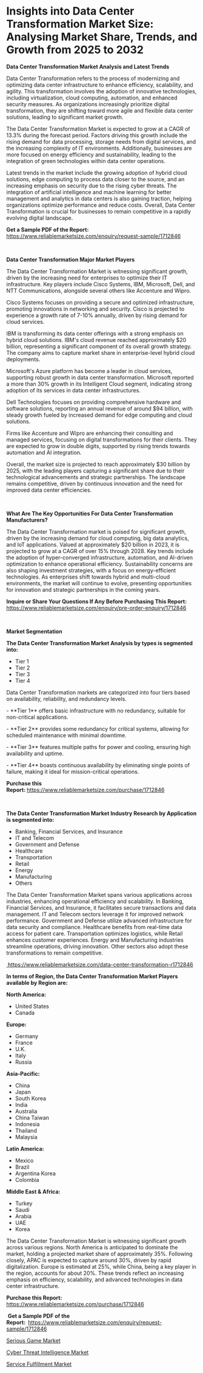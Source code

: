 <p><h1>Insights into Data Center Transformation Market Size: Analysing Market Share, Trends, and Growth from 2025 to 2032</h1></p><p><strong>Data Center Transformation Market Analysis and Latest Trends</strong></p>
<p><p>Data Center Transformation refers to the process of modernizing and optimizing data center infrastructure to enhance efficiency, scalability, and agility. This transformation involves the adoption of innovative technologies, including virtualization, cloud computing, automation, and enhanced security measures. As organizations increasingly prioritize digital transformation, they are shifting toward more agile and flexible data center solutions, leading to significant market growth.</p><p>The Data Center Transformation Market is expected to grow at a CAGR of 13.3% during the forecast period. Factors driving this growth include the rising demand for data processing, storage needs from digital services, and the increasing complexity of IT environments. Additionally, businesses are more focused on energy efficiency and sustainability, leading to the integration of green technologies within data center operations.</p><p>Latest trends in the market include the growing adoption of hybrid cloud solutions, edge computing to process data closer to the source, and an increasing emphasis on security due to the rising cyber threats. The integration of artificial intelligence and machine learning for better management and analytics in data centers is also gaining traction, helping organizations optimize performance and reduce costs. Overall, Data Center Transformation is crucial for businesses to remain competitive in a rapidly evolving digital landscape.</p></p>
<p><strong>Get a Sample PDF of the Report:&nbsp;</strong> <a href="https://www.reliablemarketsize.com/enquiry/request-sample/1712846?utm_campaign=1888&utm_medium=2&utm_source=Github&utm_content=ia&utm_term=10032025&utm_id=data-center-transformation">https://www.reliablemarketsize.com/enquiry/request-sample/1712846</a></p>
<p>&nbsp;</p>
<p><strong>Data Center Transformation Major Market Players</strong></p>
<p><p>The Data Center Transformation Market is witnessing significant growth, driven by the increasing need for enterprises to optimize their IT infrastructure. Key players include Cisco Systems, IBM, Microsoft, Dell, and NTT Communications, alongside several others like Accenture and Wipro.</p><p>Cisco Systems focuses on providing a secure and optimized infrastructure, promoting innovations in networking and security. Cisco is projected to experience a growth rate of 7-10% annually, driven by rising demand for cloud services.</p><p>IBM is transforming its data center offerings with a strong emphasis on hybrid cloud solutions. IBM's cloud revenue reached approximately $20 billion, representing a significant component of its overall growth strategy. The company aims to capture market share in enterprise-level hybrid cloud deployments.</p><p>Microsoft's Azure platform has become a leader in cloud services, supporting robust growth in data center transformation. Microsoft reported a more than 30% growth in its Intelligent Cloud segment, indicating strong adoption of its services in data center infrastructures.</p><p>Dell Technologies focuses on providing comprehensive hardware and software solutions, reporting an annual revenue of around $94 billion, with steady growth fueled by increased demand for edge computing and cloud solutions.</p><p>Firms like Accenture and Wipro are enhancing their consulting and managed services, focusing on digital transformations for their clients. They are expected to grow in double digits, supported by rising trends towards automation and AI integration.</p><p>Overall, the market size is projected to reach approximately $30 billion by 2025, with the leading players capturing a significant share due to their technological advancements and strategic partnerships. The landscape remains competitive, driven by continuous innovation and the need for improved data center efficiencies.</p></p>
<p>&nbsp;</p>
<p><strong>What Are The Key Opportunities For Data Center Transformation Manufacturers?</strong></p>
<p><p>The Data Center Transformation market is poised for significant growth, driven by the increasing demand for cloud computing, big data analytics, and IoT applications. Valued at approximately $20 billion in 2023, it is projected to grow at a CAGR of over 15% through 2028. Key trends include the adoption of hyper-converged infrastructure, automation, and AI-driven optimization to enhance operational efficiency. Sustainability concerns are also shaping investment strategies, with a focus on energy-efficient technologies. As enterprises shift towards hybrid and multi-cloud environments, the market will continue to evolve, presenting opportunities for innovation and strategic partnerships in the coming years.</p></p>
<p><strong>Inquire or Share Your Questions If Any Before Purchasing This Report:</strong> <a href="https://www.reliablemarketsize.com/enquiry/pre-order-enquiry/1712846?utm_campaign=1888&utm_medium=2&utm_source=Github&utm_content=ia&utm_term=10032025&utm_id=data-center-transformation">https://www.reliablemarketsize.com/enquiry/pre-order-enquiry/1712846</a></p>
<p>&nbsp;</p>
<p><strong>Market Segmentation</strong></p>
<p><strong>The Data Center Transformation Market Analysis by types is segmented into:</strong></p>
<p><ul><li>Tier 1</li><li>Tier 2</li><li>Tier 3</li><li>Tier 4</li></ul></p>
<p><p>Data Center Transformation markets are categorized into four tiers based on availability, reliability, and redundancy levels. </p><p>- **Tier 1** offers basic infrastructure with no redundancy, suitable for non-critical applications.</p><p>- **Tier 2** provides some redundancy for critical systems, allowing for scheduled maintenance with minimal downtime. </p><p>- **Tier 3** features multiple paths for power and cooling, ensuring high availability and uptime. </p><p>- **Tier 4** boasts continuous availability by eliminating single points of failure, making it ideal for mission-critical operations.</p></p>
<p><strong>Purchase this Report:&nbsp;</strong><a href="https://www.reliablemarketsize.com/purchase/1712846?utm_campaign=1888&utm_medium=2&utm_source=Github&utm_content=ia&utm_term=10032025&utm_id=data-center-transformation">https://www.reliablemarketsize.com/purchase/1712846</a></p>
<p>&nbsp;</p>
<p><strong>The Data Center Transformation Market Industry Research by Application is segmented into:</strong></p>
<p><ul><li>Banking, Financial Services, and Insurance</li><li>IT and Telecom</li><li>Government and Defense</li><li>Healthcare</li><li>Transportation</li><li>Retail</li><li>Energy</li><li>Manufacturing</li><li>Others</li></ul></p>
<p><p>The Data Center Transformation Market spans various applications across industries, enhancing operational efficiency and scalability. In Banking, Financial Services, and Insurance, it facilitates secure transactions and data management. IT and Telecom sectors leverage it for improved network performance. Government and Defense utilize advanced infrastructure for data security and compliance. Healthcare benefits from real-time data access for patient care. Transportation optimizes logistics, while Retail enhances customer experiences. Energy and Manufacturing industries streamline operations, driving innovation. Other sectors also adopt these transformations to remain competitive.</p></p>
<p><a href="https://www.reliablemarketsize.com/data-center-transformation-r1712846?utm_campaign=1888&utm_medium=2&utm_source=Github&utm_content=ia&utm_term=10032025&utm_id=data-center-transformation">&nbsp;https://www.reliablemarketsize.com/data-center-transformation-r1712846</a></p>
<p><strong>In terms of Region, the Data Center Transformation Market Players available by Region are:</strong></p>
<p>
    <p> <strong> North America: </strong>
        <ul>
            <li>United States</li>
            <li>Canada</li>
        </ul>
        </p> 
    <p> <strong> Europe: </strong>
        <ul>
            <li>Germany</li>
            <li>France</li>
            <li>U.K.</li>
            <li>Italy</li>
            <li>Russia</li>
        </ul>
        </p> 
    <p> <strong> Asia-Pacific: </strong>
        <ul>
            <li>China</li>
            <li>Japan</li>
            <li>South Korea</li>
            <li>India</li>
            <li>Australia</li>
            <li>China Taiwan</li>
            <li>Indonesia</li>
            <li>Thailand</li>
            <li>Malaysia</li>
        </ul>
        </p> 
    <p> <strong> Latin America: </strong>
        <ul>
            <li>Mexico</li>
            <li>Brazil</li>
            <li>Argentina Korea</li>
            <li>Colombia</li>
        </ul>
        </p> 
    <p> <strong> Middle East & Africa: </strong>
        <ul>
            <li>Turkey</li>
            <li>Saudi</li>
            <li>Arabia</li>
            <li>UAE</li>
            <li>Korea</li>
        </ul>
    </p>
    </p>
<p><p>The Data Center Transformation Market is witnessing significant growth across various regions. North America is anticipated to dominate the market, holding a projected market share of approximately 35%. Following closely, APAC is expected to capture around 30%, driven by rapid digitalization. Europe is estimated at 25%, while China, being a key player in the region, accounts for about 20%. These trends reflect an increasing emphasis on efficiency, scalability, and advanced technologies in data center infrastructure.</p></p>
<p><strong>Purchase this Report: </strong><a href="https://www.reliablemarketsize.com/purchase/1712846?utm_campaign=1888&utm_medium=2&utm_source=Github&utm_content=ia&utm_term=10032025&utm_id=data-center-transformation">https://www.reliablemarketsize.com/purchase/1712846</a></p>
<p>&nbsp;<strong>Get a Sample PDF of the Report:&nbsp;&nbsp;</strong><a href="https://www.reliablemarketsize.com/enquiry/request-sample/1712846?utm_campaign=1888&utm_medium=2&utm_source=Github&utm_content=ia&utm_term=10032025&utm_id=data-center-transformation">https://www.reliablemarketsize.com/enquiry/request-sample/1712846</a></p>
<p><strong></strong></p>
<p><p><a href="https://github.com/atawanyeze/Market-Research-Report-List-1/blob/main/serious-game-market.md?utm_campaign=1888&utm_medium=2&utm_source=Github&utm_content=ia&utm_term=10032025&utm_id=data-center-transformation">Serious Game Market</a></p><p><a href="https://github.com/gulaimolin/Market-Research-Report-List-7/blob/main/cyber-threat-intelligence-market.md?utm_campaign=1888&utm_medium=2&utm_source=Github&utm_content=ia&utm_term=10032025&utm_id=data-center-transformation">Cyber Threat Intelligence Market</a></p><p><a href="https://github.com/saqafidrahea/Market-Research-Report-List-1/blob/main/service-fulfillment-market.md?utm_campaign=1888&utm_medium=2&utm_source=Github&utm_content=ia&utm_term=10032025&utm_id=data-center-transformation">Service Fulfillment Market</a></p></p>